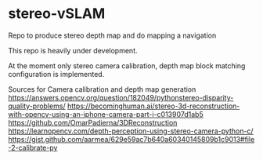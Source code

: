 # stereo-vSLAM
Repo to produce stereo depth map and do mapping a navigation

This repo is heavily under development.

At the moment only stereo camera calibration, depth map block matching configuration is implemented.

Sources for Camera calibration and depth map generation
https://answers.opencv.org/question/182049/pythonstereo-disparity-quality-problems/
https://becominghuman.ai/stereo-3d-reconstruction-with-opencv-using-an-iphone-camera-part-i-c013907d1ab5
https://github.com/OmarPadierna/3DReconstruction
https://learnopencv.com/depth-perception-using-stereo-camera-python-c/
https://gist.github.com/aarmea/629e59ac7b640a60340145809b1c9013#file-2-calibrate-py

